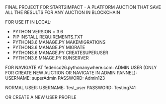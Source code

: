 FINAL PROJECT FOR START2IMPACT - A PLATFORM AUCTION THAT SAVE ALL THE RESULTS FOR ANY AUCTION IN BLOCKCHAIN

FOR USE IT IN LOCAL:
- PYTHON VERSION = 3.6
- PIP INSTALL REQUIREMENTS.TXT
- PYTHON3.6 MANAGE.PY MAKEMIGRATIONS
- PYTHON3.6 MANAGE.PY MIGRATE
- PYTHON3.6 MANAGE.PY CREATESUPERUSER
- PYTHON3.6 MNAGE.PY RUNSERVER


FOR NAVIGATE AT federico26.pythonanywhere.com:
ADMIN USER (ONLY FOR CREATE NEW AUCTION OR NAVIGATE IN ADMIN PANNEL):
  USERNAME: superAdmin
  PASSWORD: Admin123
  
NORMAL USER:
  USERNAME: Test_user
  PASSWORD: Testing741
  
OR CREATE A NEW USER PROFILE
